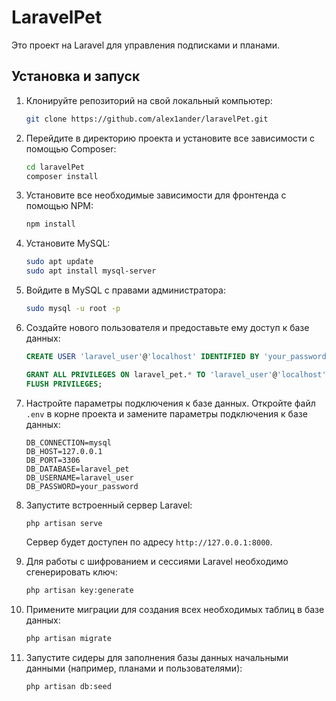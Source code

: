 # LaravelPet

Это проект на Laravel для управления подписками и планами.

## Установка и запуск

1. Клонируйте репозиторий на свой локальный компьютер:
    ```bash
    git clone https://github.com/alex1ander/laravelPet.git
    ```
   
2. Перейдите в директорию проекта и установите все зависимости с помощью Composer:
    ```bash
    cd laravelPet
    composer install
    ```

3. Установите все необходимые зависимости для фронтенда с помощью NPM:
    ```bash
    npm install
    ```

4. Установите MySQL:
    ```bash
    sudo apt update
    sudo apt install mysql-server
    ```

5. Войдите в MySQL с правами администратора:
    ```bash
    sudo mysql -u root -p
    ```

6. Создайте нового пользователя и предоставьте ему доступ к базе данных:
    ```sql
    CREATE USER 'laravel_user'@'localhost' IDENTIFIED BY 'your_password';
    
    GRANT ALL PRIVILEGES ON laravel_pet.* TO 'laravel_user'@'localhost';
    FLUSH PRIVILEGES;
    ```

7. Настройте параметры подключения к базе данных. Откройте файл `.env` в корне проекта и замените параметры подключения к базе данных:
    ```env
    DB_CONNECTION=mysql
    DB_HOST=127.0.0.1
    DB_PORT=3306
    DB_DATABASE=laravel_pet
    DB_USERNAME=laravel_user
    DB_PASSWORD=your_password
    ```

8. Запустите встроенный сервер Laravel:
    ```bash
    php artisan serve
    ```
   Сервер будет доступен по адресу `http://127.0.0.1:8000`.

9. Для работы с шифрованием и сессиями Laravel необходимо сгенерировать ключ:
    ```bash
    php artisan key:generate
    ```

10. Примените миграции для создания всех необходимых таблиц в базе данных:
    ```bash
    php artisan migrate
    ```

11. Запустите сидеры для заполнения базы данных начальными данными (например, планами и пользователями):
    ```bash
    php artisan db:seed
    ```

